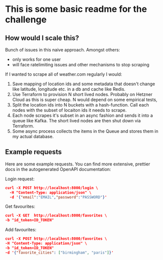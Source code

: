# This is some basic readme for the challenge

## How would I scale this?

Bunch of issues in this naive approach. Amongst others:

- only works for one user
- will face ratelimiting issues and other mechanisms to stop scraping

If I wanted to scrape all of weather.com regularly I would:

1. Save mapping of location ids and some metadata that doesn't change like latitude, longitude etc. in a db and cache like Redis.
2. Use Terraform to provision N short lived nodes. Probably on Hetzner Cloud as this is super cheap. N would depend on some empirical tests,
3. Split the location ids into N buckets with a hash-function. Call each nodes with the subset of locaiton ids it needs to scrape.
4. Each node scrapes it's subset in an async fashion and sends it into a queue like Kafka. The short lived nodes are then shut down via Terraform.
5. Some async process collects the items in the Queue and stores them in my actual database.

## Example requests

Here are some example requests. You can find more extensive, prettier docs in the autogenerated OpenAPI documentation:

Login request:

```json
curl -X POST http://localhost:8000/login \
  -H "Content-Type: application/json" \
  -d '{"email":"EMAIL","password":"PASSWORD"}'
```

Get favourites:

```json
curl -X GET  http://localhost:8000/favorites \
-b "id_token=ID_TOKEN"
```

Add favourites:

```json
curl -X POST http://localhost:8000/favorites \
-H "Content-Type: application/json" \
-b "id_token=ID_TOKEN"
-d '{"favorite_cities": ["birmingham", "paris"]}'
```
